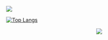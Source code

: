 <img src="https://github-readme-stats.vercel.app/api?username=quokka-eating-carrots" />

[![Top Langs](https://github-readme-stats.vercel.app/api/top-langs/?username=quokka-eating-carrots&layout=compact)](https://github.com/anuraghazra/github-readme-stats)

<div align="center">
  <img src="https://avatars.githubusercontent.com/u/113992260?v=4" style="border: 1px solid white;" />
 
</div>
